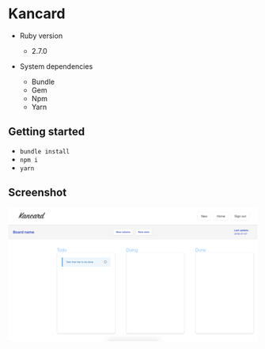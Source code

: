 # Kancard

- Ruby version
  - 2.7.0

- System dependencies
  - Bundle
  - Gem
  - Npm
  - Yarn

## Getting started

- `bundle install`
- `npm i`
- `yarn`

## Screenshot

![demo](media/demo.png)
